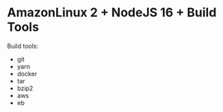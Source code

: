 # AmazonLinux 2 + NodeJS 16 + Build Tools

Build tools:

- git
- yarn
- docker
- tar
- bzip2
- aws
- eb

